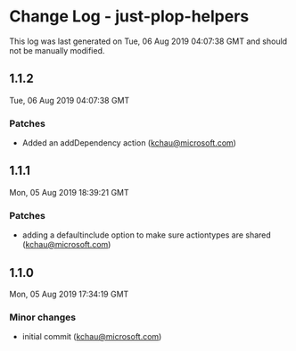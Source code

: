 # Change Log - just-plop-helpers

This log was last generated on Tue, 06 Aug 2019 04:07:38 GMT and should not be manually modified.

## 1.1.2
Tue, 06 Aug 2019 04:07:38 GMT

### Patches

- Added an addDependency action (kchau@microsoft.com)

## 1.1.1
Mon, 05 Aug 2019 18:39:21 GMT

### Patches

- adding a defaultinclude option to make sure actiontypes are shared (kchau@microsoft.com)

## 1.1.0
Mon, 05 Aug 2019 17:34:19 GMT

### Minor changes

- initial commit (kchau@microsoft.com)
